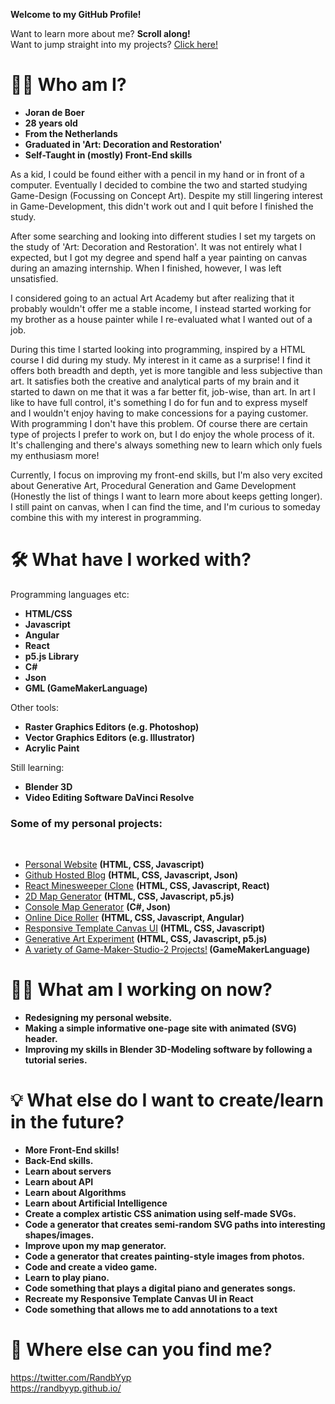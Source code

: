**Welcome to my GitHub Profile!**

Want to learn more about me? **Scroll along!**<br/>
Want to jump straight into my projects? [Click here!](#some-of-my-personal-projects)

# 🧔🏼 Who am I?

- **Joran de Boer**
- **28 years old**
- **From the Netherlands**
- **Graduated in 'Art: Decoration and Restoration'**
- **Self-Taught in (mostly) Front-End skills**

As a kid, I could be found either with a pencil in my hand or in front of a computer. Eventually I decided to combine the two and started studying Game-Design (Focussing on Concept Art). Despite my still lingering interest in Game-Development, this didn't work out and I quit before I finished the study. 

After some searching and looking into different studies I set my targets on the study of 'Art: Decoration and Restoration'. It was not entirely what I expected, but I got my degree and spend half a year painting on canvas during an amazing internship. When I finished, however, I was left unsatisfied. 

I considered going to an actual Art Academy but after realizing that it probably wouldn't offer me a stable income, I instead started working for my brother as a house painter while I re-evaluated what I wanted out of a job. 

During this time I started looking into programming, inspired by a HTML course I did during my study. My interest in it came as a surprise! I find it offers both breadth and depth, yet is more tangible and less subjective than art. It satisfies both the creative and analytical parts of my brain and it started to dawn on me that it was a far better fit, job-wise, than art. In art I like to have full control, it's something I do for fun and to express myself and I wouldn't enjoy having to make concessions for a paying customer. With programming I don't have this problem. Of course there are certain type of projects I prefer to work on, but I do enjoy the whole process of it. It's challenging and there's always something new to learn which only fuels my enthusiasm more! 

Currently, I focus on improving my front-end skills, but I'm also very excited about Generative Art, Procedural Generation and Game Development (Honestly the list of things I want to learn more about keeps getting longer). I still paint on canvas, when I can find the time, and I'm curious to someday combine this with my interest in programming.

# 🛠️ What have I worked with?

Programming languages etc:

- **HTML/CSS**
- **Javascript**
- **Angular**
- **React**
- **p5.js Library**
- **C#**
- **Json**
- **GML (GameMakerLanguage)**

Other tools:

- **Raster Graphics Editors (e.g. Photoshop)**
- **Vector Graphics Editors (e.g. Illustrator)**
- **Acrylic Paint**

Still learning:

- **Blender 3D** 
- **Video Editing Software DaVinci Resolve**
 
### Some of my personal projects:
  <br>
  <ul>
    <li><a href="https://randbyyp.github.io/">Personal Website</a> <b>(HTML, CSS, Javascript)</b></li>
    <li><a href="https://randbyyp.github.io/Github-Hosted-Blog/">Github Hosted Blog</a> <b>(HTML, CSS, Javascript, Json)</b></li>
    <li><a href="https://randbyyp.github.io/React-Minesweeper/">React Minesweeper Clone</a> <b>(HTML, CSS, Javascript, React)</b></li>
    <li><a href="https://randbyyp.github.io/MapGen-Gold/">2D Map Generator</a> <b>(HTML, CSS, Javascript, p5.js)</b></li>
    <li><a href="https://github.com/RanDByyp/MapGen-Bronze">Console Map Generator</a> <b>(C#, Json)</b></li>
    <li><a href="https://randbyyp.github.io/Dice-Roller/">Online Dice Roller</a> <b>(HTML, CSS, Javascript, Angular)</b></li>
    <li><a href="https://randbyyp.github.io/Responsive-Template-Canvas-UI/">Responsive Template Canvas UI</a> <b>(HTML, CSS, Javascript)</b></li>
    <li><a href="https://randbyyp.github.io/Generation-Station-Random-Walker/">Generative Art Experiment</a> <b>(HTML, CSS, Javascript, p5.js)</b></li>
    <li><a href="https://randatabase.itch.io/">A variety of Game-Maker-Studio-2 Projects!</a><b> (GameMakerLanguage)</b></li>
  </ul>

# 👨‍💻 What am I working on now?

- **Redesigning my personal website.**
- **Making a simple informative one-page site with animated (SVG) header.**
- **Improving my skills in Blender 3D-Modeling software by following a tutorial series.**

# 💡 What else do I want to create/learn in the future?

- **More Front-End skills!**
- **Back-End skills.**
- **Learn about servers**
- **Learn about API**
- **Learn about Algorithms**
- **Learn about Artificial Intelligence**
- **Create a complex artistic CSS animation using self-made SVGs.**
- **Code a generator that creates semi-random SVG paths into interesting shapes/images.**
- **Improve upon my map generator.**
- **Code a generator that creates painting-style images from photos.**
- **Code and create a video game.**
- **Learn to play piano.**
- **Code something that plays a digital piano and generates songs.**
- **Recreate my Responsive Template Canvas UI in React**
- **Code something that allows me to add annotations to a text**


# 🔗 Where else can you find me?

https://twitter.com/RandbYyp<br/>https://randbyyp.github.io/
